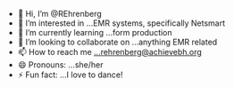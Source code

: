 - 👋 Hi, I’m @REhrenberg
- 👀 I’m interested in ...EMR systems, specifically Netsmart
- 🌱 I’m currently learning ...form production
- 💞️ I’m looking to collaborate on ...anything EMR related
- 📫 How to reach me ...rehrenberg@achievebh.org
- 😄 Pronouns: ...she/her
- ⚡ Fun fact: ...I love to dance!

<!---
REhrenberg/REhrenberg is a ✨ special ✨ repository because its `README.md` (this file) appears on your GitHub profile.
You can click the Preview link to take a look at your changes.
--->

